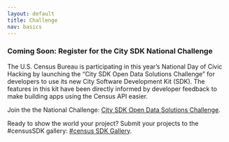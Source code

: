 ```yaml
---
layout: default
title: Challenge
nav: basics
---
```


### Coming Soon: Register for the City SDK National Challenge
The U.S. Census Bureau is participating in this year’s National Day of Civic Hacking by launching the “City SDK Open Data Solutions Challenge” for developers to use its new City Software Development Kit (SDK). The features in this kit have been directly informed by developer feedback to make building apps using the Census API easier. 

Join the the National Challenge: [City SDK Open Data Solutions Challenge](https://www.challenge.gov/).

Ready to show the world your project? Submit your projects to the #censusSDK gallery: [#census SDK Gallery](http://challengepost.com/software/built-with/censussdk).
